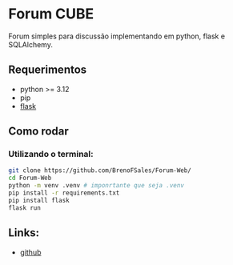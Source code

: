 # Forum CUBE
Forum simples para discussão implementando em python, flask e SQLAlchemy.
## Requerimentos
- python >= 3.12
- pip
- [flask](https://flask.palletsprojects.com/en/stable/)
## Como rodar
### Utilizando o terminal:
```sh
git clone https://github.com/BrenoFSales/Forum-Web/
cd Forum-Web
python -m venv .venv # imponrtante que seja .venv
pip install -r requirements.txt
pip install flask
flask run
```

## Links:
- [github](https://github.com/BrenoFSales/Forum-Web/new/master?filename=README.md)
